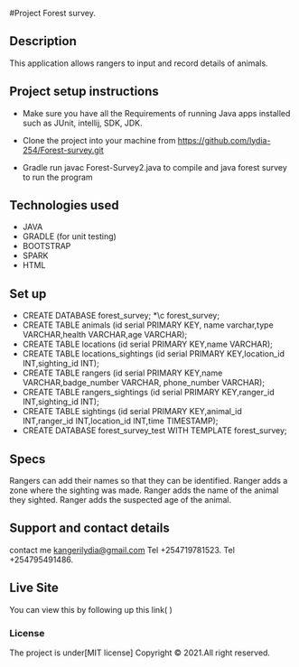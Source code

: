 #Project
Forest survey.

## Description
This application allows rangers to input and record details of animals.


## Project setup instructions
* Make sure you have all the Requirements of running Java apps installed such as JUnit, intellij, SDK, JDK.

* Clone the project into your machine from https://github.com/lydia-254/Forest-survey.git

* Gradle run javac Forest-Survey2.java to compile and java forest survey to run the program


## Technologies used
* JAVA
* GRADLE (for unit testing)
* BOOTSTRAP
* SPARK
* HTML

## Set up
* CREATE DATABASE forest_survey;
*\c forest_survey;
* CREATE TABLE animals (id serial PRIMARY KEY, name varchar,type VARCHAR,health VARCHAR,age VARCHAR);
* CREATE TABLE locations (id serial PRIMARY KEY,name VARCHAR);
* CREATE TABLE locations_sightings (id serial PRIMARY KEY,location_id INT,sighting_id INT);
* CREATE TABLE rangers (id serial PRIMARY KEY,name VARCHAR,badge_number VARCHAR, phone_number VARCHAR);
* CREATE TABLE rangers_sightings (id serial PRIMARY KEY,ranger_id INT,sighting_id INT);
* CREATE TABLE sightings (id serial PRIMARY KEY,animal_id INT,ranger_id INT,location_id INT,time TIMESTAMP);
* CREATE DATABASE forest_survey_test WITH TEMPLATE forest_survey;

## Specs
 Rangers can add their names so that they can be identified.
 Ranger adds a zone where the sighting was made.
 Ranger adds the name of the animal they sighted.
 Ranger adds the suspected age of the animal.
 
## Support and contact details
contact me kangerilydia@gmail.com
Tel +254719781523.
Tel +254795491486.

## Live Site
You can view this by following up this link( )
### License
The project is under[MIT license]
Copyright &copy; 2021.All right reserved.